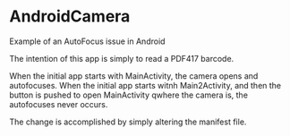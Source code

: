 # AndroidCamera
Example of an AutoFocus issue in Android

The intention of this app is simply to read a PDF417 barcode.

When the initial app starts with MainActivity, the camera opens and autofocuses.
When the initial app starts witnh Main2Activity, and then the button is pushed to open MainActivity qwhere the camera is, the autofocuses never occurs.

The change is accomplished by simply altering the manifest file.
